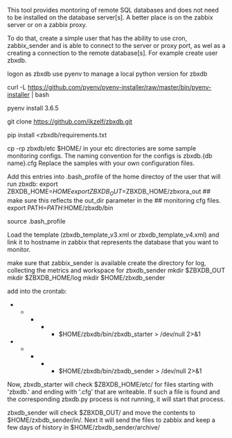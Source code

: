 This tool provides montoring of remote SQL databases and does not need to be installed on the database
server[s]. A better place is on the zabbix server or on a zabbix proxy.

To do that, create a simple user that has the ability to use cron, zabbix_sender and is able to connect
to the server or proxy port, as wel as a creating a connection to the remote database[s]. For example create user zbxdb.

logon as zbxdb
use pyenv to manage a local python version for zbxdb

curl -L https://github.com/pyenv/pyenv-installer/raw/master/bin/pyenv-installer | bash

pyenv install 3.6.5

git clone https://github.com/ikzelf/zbxdb.git

pip install <zbxdb/requirements.txt

cp -rp zbxdb/etc $HOME/
in your etc directories are some sample monitoring configs. The naming convention for the configs is
zbxdb.{db name}.cfg
Replace the samples with your own configuration files.

Add this entries into .bash_profile of the home directoy of the user that will run zbxdb:
  export ZBXDB_HOME=$HOME
  export ZBXDB_OUT=$ZBXDB_HOME/zbxora_out  ## make sure this reflects the out_dir parameter in the
                                           ## monitoring cfg files.
  export PATH=$PATH:$HOME/zbxdb/bin

source .bash_profile

Load the template (zbxdb_template_v3.xml or zbxdb_template_v4.xml) and link it to hostname in zabbix that
represents the database that you want to monitor.

make sure that zabbix_sender is available
create the directory for log, collecting the metrics and workspace for zbxdb_sender
mkdir $ZBXDB_OUT
mkdir $ZBXDB_HOME/log
mkdir $HOME/zbxdb_sender

add into the crontab:
* * * * * $HOME/zbxdb/bin/zbxdb_starter > /dev/null 2>&1
* * * * * $HOME/zbxdb/bin/zbxdb_sender  > /dev/null 2>&1

Now, zbxdb_starter will check $ZBXDB_HOME/etc/ for files starting with 'zbxdb.' and ending with '.cfg'
that are writeable. If such a file is found and the corresponding zbxdb.py process is not running, it
will start that process.

zbxdb_sender will check $ZBXDB_OUT/ and move the contents to $HOME/zxbdb_sender/in/. Next it will send
the files to zabbix and keep a few days of history in $HOME/zbxdb_sender/archive/
